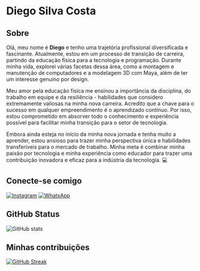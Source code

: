 # Diego Silva Costa

## Sobre
Olá, meu nome é **Diego** e tenho uma trajetória profissional diversificada e fascinante. Atualmente, estou em um processo de transição de carreira, partindo da educação física para a tecnologia e programação. Durante minha vida, explorei várias facetas dessa área, como a montagem e manutenção de computadores e a modelagem 3D com Maya, além de ter um interesse genuíno por design.

Meu amor pela educação física me ensinou a importância da disciplina, do trabalho em equipe e da resiliência - habilidades que considero extremamente valiosas na minha nova carreira. Acredito que a chave para o sucesso em qualquer empreendimento é o aprendizado contínuo. Por isso, estou comprometido em absorver todo o conhecimento e experiência possível para facilitar minha transição para o setor de tecnologia.

Embora ainda esteja no início da minha nova jornada e tenha muito a aprender, estou ansioso para trazer minha perspectiva única e habilidades transferíveis para o mercado de trabalho. Minha meta é combinar minha paixão por tecnologia e minha experiência como educador para trazer uma contribuição inovadora e eficaz para a indústria da tecnologia. 💻

## Conecte-se comigo
[![Instagram](https://img.shields.io/badge/Instagram-708090?style=for-the-badge&logo=instagram)](https://www.instagram.com/diegoscostapersonal/) 
[![WhatsApp](https://img.shields.io/badge/WhatsApp-258888?style=for-the-badge&logo=whatsapp)](https://wa.me/message/FVGZ4F6JRZ7XA1)

## GitHub Status
![GitHub stats](https://github-readme-stats.vercel.app/api?username=DiegoCostaDiego&theme=nord&show_icons=true)

## Minhas contribuições 
[![GitHub Streak](https://streak-stats.demolab.com?user=DiegoCostaDiego&theme=nord)](https://git.io/streak-stats)
